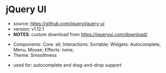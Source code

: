 # jQuery UI

* source: https://github.com/jquery/jquery-ui 
* version: v1.12.1
* __NOTES__: custom download from https://jqueryui.com/download/
 - Components: Core: all; Interactions: Sortable; Widgets: Autocomplete, Menu, Mouse; Effects: none;
 - Theme: Smoothness 
* used for: autocomplete and drag-and-drop support